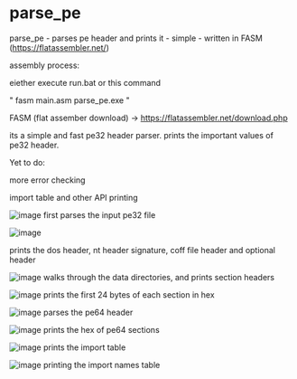 # parse_pe
parse_pe - parses pe header and prints it - simple - written in FASM (https://flatassembler.net/)

assembly process:

eiether execute run.bat or this command

" fasm main.asm parse_pe.exe "

FASM (flat assember download) -> https://flatassembler.net/download.php

its a simple and fast pe32 header parser. prints the important values of pe32 header.

Yet to do:

more error checking

import table and other API printing



![image](https://github.com/vlabsc/parse_pe/assets/5446466/854dd05a-680d-47f3-8689-533857430e7b)
first parses the input pe32 file

![image](https://github.com/vlabsc/parse_pe/assets/5446466/246235a6-a3a6-47cc-b7f5-2e69e07f8980)

prints the dos header, nt header signature, coff file header and optional header

![image](https://github.com/vlabsc/parse_pe/assets/5446466/0fec4cbb-9bcc-47a3-8f16-ad48d1b47f26)
walks through the data directories, and prints section headers

![image](https://github.com/vlabsc/parse_pe/assets/5446466/a291f560-6bb3-4aac-8c2d-b75fd3412ce8)
prints the first 24 bytes of each section in hex



![image](https://github.com/vlabsc/parse_pe/assets/5446466/22a038a9-3684-4d98-8153-2e0e4bea204f)
parses the pe64 header

![image](https://github.com/vlabsc/parse_pe/assets/5446466/ebfd11d6-b7e4-4928-bacc-9eb904740ff8)
prints the hex of pe64 sections

![image](https://github.com/vlabsc/parse_pe/assets/5446466/01f06b7b-5f78-48ad-bb1d-25c3b2975ff2)
prints the import table

![image](https://github.com/vlabsc/parse_pe/assets/5446466/6f25f8eb-1b6a-4299-afa6-4fba1bb1256a)
printing the import names table




